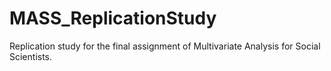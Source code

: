 # MASS_ReplicationStudy
Replication study for the final assignment of Multivariate Analysis for Social Scientists.
